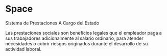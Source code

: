 # Space
Sistema de Prestaciones A Cargo del Estado

Las prestaciones sociales son beneficios legales que el empleador paga a sus trabajadores adicionalmente al salario ordinario, para atender necesidades o cubrir riesgos originados durante el desarrollo de su actividad laboral.


